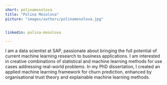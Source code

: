 ```yaml
---
short: polinamosolova
title: "Polina Mosolova"
picture: "images/authors/polinamosolova.jpg"


linkedin: polina-mosolova

---
```


I am a data scientist at SAP, passionate about bringing the full potential of current machine learning research to business applications. I am interested in creative combinations of statistical and machine learning methods for use cases addressing real-world problems. In my PhD dissertation, I created an applied machine learning framework for churn prediction, enhanced by organisational trust theory and explainable machine learning methods.

